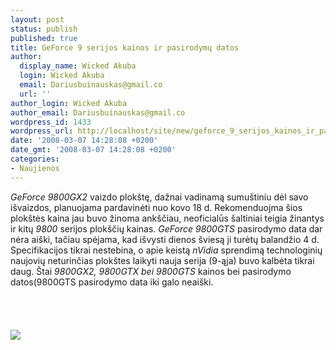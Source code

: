 ```yaml
---
layout: post
status: publish
published: true
title: GeForce 9 serijos kainos ir pasirodymų datos
author:
  display_name: Wicked Akuba
  login: Wicked Akuba
  email: Dariusbuinauskas@gmail.co
  url: ''
author_login: Wicked Akuba
author_email: Dariusbuinauskas@gmail.co
wordpress_id: 1433
wordpress_url: http://localhost/site/new/geforce_9_serijos_kainos_ir_pasirodymu_datos/
date: '2008-03-07 14:28:08 +0200'
date_gmt: '2008-03-07 14:28:08 +0200'
categories:
- Naujienos
---
```

<p><i>GeForce 9800GX2</i> vaizdo plokštę, dažnai vadinamą sumuštiniu dėl savo išvaizdos, planuojama pardavinėti nuo kovo 18 d. Rekomenduojma šios plokštės kaina jau buvo žinoma ankščiau, neoficialūs šaltiniai teigia žinantys ir kitų <i>9800</i> serijos plokščių kainas. <i>GeForce 9800GTS</i> pasirodymo data dar nėra aiški, tačiau spėjama, kad išvysti dienos šviesą ji turėtų balandžio 4 d. Specifikacijos tikrai nestebina, o apie keistą <i>nVidia</i> sprendimą technologinių naujovių neturinčias plokštes laikyti nauja serija (9-ąja) buvo kalbėta tikrai daug. Štai <i>9800GX2, 9800GTX bei 9800GTS</i> kainos bei pasirodymo datos(9800GTS pasirodymo data iki galo neaiški.<br />
<br><br />
<br><br><img src="http://www.technews.lt/upl/Failai/9series.PNG"><br></p>
